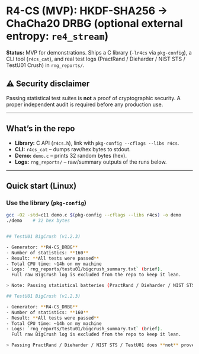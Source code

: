 # R4-CS (MVP): HKDF-SHA256 → ChaCha20 DRBG (optional external entropy: `re4_stream`)

**Status:** MVP for demonstrations. Ships a C library (`-lr4cs` via `pkg-config`), a CLI tool (`r4cs_cat`), and real test logs (PractRand / Dieharder / NIST STS / TestU01 Crush) in `rng_reports/`.

## ⚠️ Security disclaimer
Passing statistical test suites is **not** a proof of cryptographic security. A proper independent audit is required before any production use.

---

## What’s in the repo
- **Library:** C API (`r4cs.h`), link with `pkg-config --cflags --libs r4cs`.
- **CLI:** `r4cs_cat` – dumps raw/hex bytes to stdout.
- **Demo:** `demo.c` – prints 32 random bytes (hex).
- **Logs:** `rng_reports/` – raw/summary outputs of the runs below.

---

## Quick start (Linux)

### Use the library (`pkg-config`)
```bash
gcc -O2 -std=c11 demo.c $(pkg-config --cflags --libs r4cs) -o demo
./demo    # 32 hex bytes


## TestU01 BigCrush (v1.2.3)

- Generator: **R4-CS_DRBG**  
- Number of statistics: **160**  
- Result: **All tests were passed**  
- Total CPU time: ~14h on my machine  
- Logs: `rng_reports/testu01/bigcrush_summary.txt` (brief).  
  Full raw BigCrush log is excluded from the repo to keep it lean.

> Note: Passing statistical batteries (PractRand / Dieharder / NIST STS / TestU01) does **not** prove cryptographic security. A formal independent audit is still required before production use.

## TestU01 BigCrush (v1.2.3)

- Generator: **R4-CS_DRBG**  
- Number of statistics: **160**  
- Result: **All tests were passed**  
- Total CPU time: ~14h on my machine  
- Logs: `rng_reports/testu01/bigcrush_summary.txt` (brief).  
  Full raw BigCrush log is excluded from the repo to keep it lean.

> Passing PractRand / Dieharder / NIST STS / TestU01 does **not** prove cryptographic security. A formal independent audit is still required before production use.
